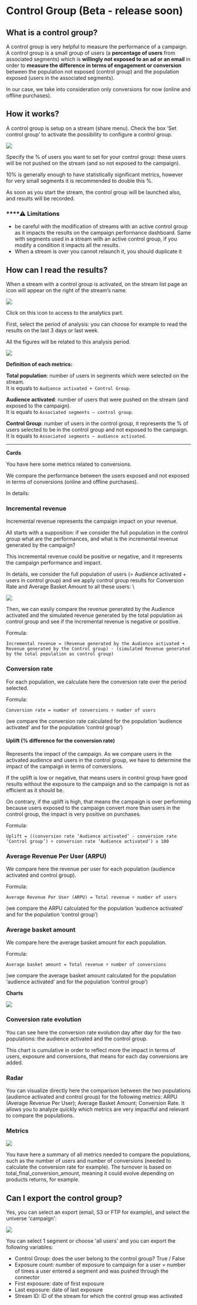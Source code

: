 # Control Group (Beta - release soon)

## What is a control group?

A control group is very helpful to measure the performance of a campaign. A control group is a small group of users (a **percentage of users** from associated segments) which is **willingly not exposed to an ad or an email** in order to **measure the difference in terms of engagement or conversion** between the population not exposed (control group) and the population exposed (users in the associated segments).

In our case, we take into consideration only conversions for now (online and offline purchases).

## How it works?

A control group is setup on a stream (share menu). Check the box ‘Set control group’ to activate the possibility to configure a control group.

![](<../../../.gitbook/assets/image (6) (1) (1).png>)

Specify the % of users you want to set for your control group: these users will be not pushed on the stream (and so not exposed to the campaign).

10% is generally enough to have statistically significant metrics, however for very small segments it is recommended to double this %.

As soon as you start the stream, the control group will be launched also, and results will be recorded.

### \*\*\*\*:warning: **Limitations**

* be careful with the modification of streams with an active control group as it impacts the results on the campaign performance dashboard. Same with segments used in a stream with an active control group, if you modify a condition it impacts all the results.
* When a stream is over you cannot relaunch it, you should duplicate it

## How can I read the results?

When a stream with a control group is activated, on the stream list page an icon will appear on the right of the stream’s name.

![](<../../../.gitbook/assets/image (4) (1).png>)

Click on this icon to access to the analytics part.

First, select the period of analysis: you can choose for example to read the results on the last 3 days or last week.

All the figures will be related to this analysis period.

![](<../../../.gitbook/assets/image (2) (1) (3).png>)

**Definition of each metrics:**

**Total population**: number of users in segments which were selected on the stream.\
It is equals to `Audience activated + Control Group`.

**Audience activated**: number of users that were pushed on the stream (and exposed to the campaign).\
It is equals to `Associated segments – control group`.

**Control Group**: number of users in the control group, it represents the % of users selected to be in the control group and not exposed to the campaign.\
It is equals to `Associated segments – audience activated`.

***

**Cards**

You have here some metrics related to conversions.

We compare the performance between the users exposed and not exposed in terms of conversions (online and offline purchases).

In details:

### **Incremental revenue**

Incremental revenue represents the campaign impact on your revenue.

All starts with a supposition: if we consider the full population in the control group what are the performances, and what is the incremental revenue generated by the campaign?

This incremental revenue could be positive or negative, and it represents the campaign performance and impact.

In details, we consider the full population of users (= Audience activated + users in control group) and we apply control group results for Conversion Rate and Average Basket Amount to all these users: \\

![](<../../../.gitbook/assets/image (12) (1).png>)

Then, we can easily compare the revenue generated by the Audience activated and the simulated revenue generated by the total population as control group and see if the incremental revenue is negative or positive.

Formula:

`Incremental revenue = (Revenue generated by the Audience activated + Revenue generated by the Control group) - (simulated Revenue generated by the total population as control group)`

### **Conversion rate**

For each population, we calculate here the conversion rate over the period selected.

Formula:

`Conversion rate = number of conversions ÷ number of users`

(we compare the conversion rate calculated for the population ‘audience activated’ and for the population ‘control group’)

#### **Uplift (% difference for the conversion rate)**

Represents the impact of the campaign. As we compare users in the activated audience and users in the control group, we have to determine the impact of the campaign in terms of conversions.

If the uplift is low or negative, that means users in control group have good results without the exposure to the campaign and so the campaign is not as efficient as it should be.

On contrary, if the uplift is high, that means the campaign is over performing because users exposed to the campaign convert more than users in the control group, the impact is very positive on purchases.

Formula:

`Uplift = ((conversion rate ‘Audience activated’ - conversion rate ‘Control group’) ÷ conversion rate ‘Audience activated’) x 100`

### **Average Revenue Per User (ARPU)**

We compare here the revenue per user for each population (audience activated and control group).

Formula:

`Average Revenue Per User (ARPU) = Total revenue ÷ number of users`

(we compare the ARPU calculated for the population ‘audience activated’ and for the population ‘control group’)

### **Average basket amount**

We compare here the average basket amount for each population.

Formula:

`Average basket amount = Total revenue ÷ number of conversions`

(we compare the average basket amount calculated for the population ‘audience activated’ and for the population ‘control group’)

**Charts**

![](<../../../.gitbook/assets/image (5) (1).png>)

### Conversion rate evolution

You can see here the conversion rate evolution day after day for the two populations: the audience activated and the control group.

This chart is cumulative in order to reflect more the impact in terms of users, exposure and conversions, that means for each day conversions are added.

### Radar

You can visualize directly here the comparison between the two populations (audience activated and control group) for the following metrics: ARPU (Average Revenue Per User); Average Basket Amount; Conversion Rate. It allows you to analyze quickly which metrics are very impactful and relevant to compare the populations.

### **Metrics**

![](<../../../.gitbook/assets/image (7) (1) (1).png>)

You have here a summary of all metrics needed to compare the populations, such as the number of users and number of conversions (needed to calculate the conversion rate for example). The turnover is based on total\_final\_conversion\_amount, meaning it could evolve depending on products returns, for example.

## Can I export the control group?

Yes, you can select an export (email, S3 or FTP for example), and select the universe 'campaign':

![](<../../../.gitbook/assets/image (13) (1).png>)

You can select 1 segment or choose 'all users' and you can export the following variables:

* Control Group: does the user belong to the control group? True / False
* Exposure count: number of exposure to campaign for a user = number of times a user entered a segment and was pushed through the connector
* First exposure: date of first exposure
* Last exposure: date of last exposure
* Stream ID: ID of the stream for which the control group was activated
